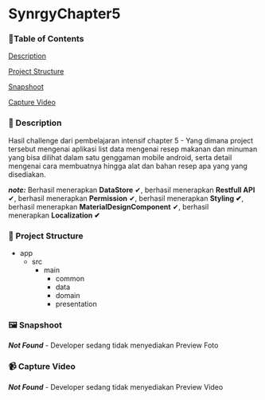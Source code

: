 # SynrgyChapter5

### 🚩Table of Contents

[Description](https://github.com/anantyan/SynrgyChapter5#-description)

[Project Structure](https://github.com/anantyan/SynrgyChapter5#-project-structure)

[Snapshoot](https://github.com/anantyan/SynrgyChapter5#%EF%B8%8F-snapshoot)

[Capture Video](https://github.com/anantyan/SynrgyChapter5#-capture-video)

### 📌 Description

Hasil challenge dari pembelajaran intensif chapter 5 - Yang dimana project tersebut mengenai aplikasi list data mengenai resep makanan dan minuman yang bisa dilihat dalam satu genggaman mobile android, serta detail mengenai cara membuatnya hingga alat dan bahan resep apa yang yang disediakan.

***note:*** Berhasil menerapkan **DataStore** ✔, berhasil menerapkan **Restfull API** ✔, berhasil menerapkan **Permission** ✔, berhasil menerapkan **Styling ✔**, berhasil menerapkan **MaterialDesignComponent** ✔, berhasil menerapkan **Localization ✔**

### 👣 Project Structure

- app
    - src
        - main
            - common
            - data
            - domain
            - presentation

### 🖼️ Snapshoot

_**Not Found**_ - Developer sedang tidak menyediakan Preview Foto

### 📹 Capture Video

_**Not Found**_ - Developer sedang tidak menyediakan Preview Video
